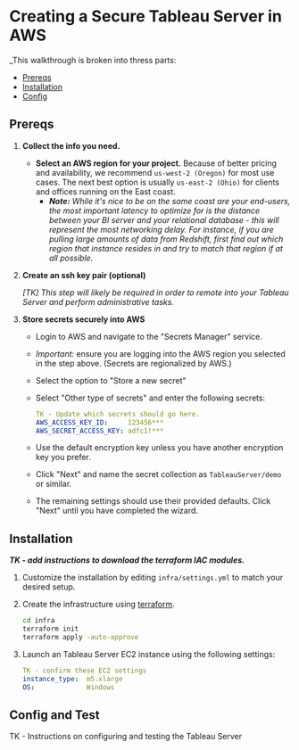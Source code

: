 # Creating a Secure Tableau Server in AWS

_This walkthrough is broken into thress parts:

* [Prereqs](#Prereqs)
* [Installation](#Installation)
* [Config](#Config)

## Prereqs

1. **Collect the info you need.**

    * **Select an AWS region for your project.** Because of better pricing and availability, we  recommend `us-west-2 (Oregon)` for most use cases. The next best option is usually `us-east-2 (Ohio)` for clients and offices running on the East coast.
        * _**Note:** While it's nice to be on the same coast are your end-users, the most important latency to optimize for is the distance between your BI server and your relational database - this will represent the most networking delay. For instance, if you are pulling large amounts of data from Redshift, first find out which region that instance resides in and try to match that region if at all possible._

2. **Create an ssh key pair (optional)**

    _[TK] This step will likely be required in order to remote into your Tableau Server and perform administrative tasks._

3. **Store secrets securely into AWS**

    * Login to AWS and navigate to the "Secrets Manager" service.
    * *Important:* ensure you are logging into the AWS region you selected in the step above. (Secrets are regionalized by AWS.)
    * Select the option to "Store a new secret"
    * Select "Other type of secrets" and enter the following secrets:

        ```yaml
        TK - Update which secrets should go here.
        AWS_ACCESS_KEY_ID:     123456***
        AWS_SECRET_ACCESS_KEY: adfc1!***
        ```

    * Use the default encryption key unless you have another encryption key you prefer.
    * Click "Next" and name the secret collection as `TableauServer/demo` or similar.
    * The remaining settings should use their provided defaults. Click "Next" until you have completed the wizard.

## Installation

_**TK - add instructions to download the terraform IAC modules.**_

1. Customize the installation by editing `infra/settings.yml` to match your desired setup.

1. Create the infrastructure using [terraform](https://terraform.io).

    ```bash
    cd infra
    terraform init
    terraform apply -auto-approve
    ```

1. Launch an Tableau Server EC2 instance using the following settings:

    ```yaml
    TK - confirm these EC2 settings
    instance_type:  m5.xlarge
    OS:             Windows
    ```

## Config and Test

TK - Instructions on configuring and testing the Tableau Server

